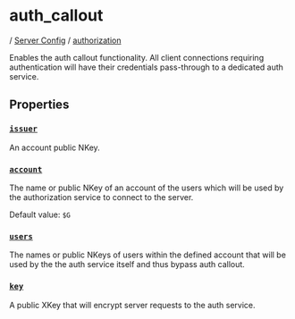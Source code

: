 # auth_callout

/ [Server Config](../../README.md) / [authorization](../README.md) 

Enables the auth callout functionality.
All client connections requiring authentication will have
their credentials pass-through to a dedicated auth service.

## Properties

### [`issuer`](issuer/README.md)

An account public NKey.

### [`account`](account/README.md)

The name or public NKey of an account of the users which will
be used by the authorization service to connect to the server.

Default value: `$G`

### [`users`](users/README.md)

The names or public NKeys of users within the defined account
that will be used by the the auth service itself and thus bypass
auth callout.

### [`key`](key/README.md)

A public XKey that will encrypt server requests to the auth
service.

